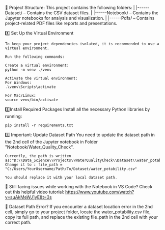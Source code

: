 📂 Project Structure: This project contains the following folders:
|
|------Dataset/ – Contains the CSV dataset files.
|
|------Notebook/ – Contains the Jupyter notebooks for analysis and visualization.
|
|------Pdfs/ – Contains project-related PDF files like reports and presentations.



1️⃣ Set Up the Virtual Environment

    To keep your project dependencies isolated, it is recommended to use a virtual environment.

    Run the following commands:

    Create a virtual environment:
    python -m venv ./venv

    Activate the virtual environment:
    For Windows:
    .\venv\Scripts\activate

    For Mac/Linux:
    source venv/bin/activate

2️⃣Install Required Packages
    Install all the necessary Python libraries by running:

    pip install -r requirements.txt

3️⃣ Important: Update Dataset Path
    You need to update the dataset path in the 2nd cell of the Jupyter notebook 
    in Folder "Notebook/Water_Quality_Check".

    Currently, the path is written as:"D:\\Data_Science\\Projects\\WaterQualityCheck\\Dataset\\water_potability.csv"
    Change it to : file_path = "C:/Users/YourUsername/Path/To/Dataset/water_potability.csv"

    You should replace it with your local dataset path.

🔧 Still facing issues while working with the Notebook in VS Code?
    Check out this helpful video tutorial:
    https://www.youtube.com/watch?v=suAkMeWJ1yE&t=3s

📂 Dataset Path Error?
    If you encounter a dataset location error in the 2nd cell, simply go to your project folder, locate the water_potability.csv file, copy its full path, and replace the existing file_path in the 2nd cell with your correct path.